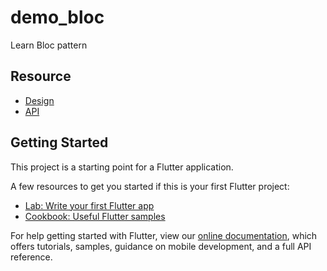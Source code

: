 # demo_bloc

Learn Bloc pattern

## Resource

- [Design](https://dribbble.com/shots/5026483-Netflix-Mobile-App-Redesign/attachments)
- [API](https://developers.themoviedb.org/3/movies/get-movie-images)


## Getting Started

This project is a starting point for a Flutter application.

A few resources to get you started if this is your first Flutter project:

- [Lab: Write your first Flutter app](https://flutter.io/docs/get-started/codelab)
- [Cookbook: Useful Flutter samples](https://flutter.io/docs/cookbook)

For help getting started with Flutter, view our 
[online documentation](https://flutter.io/docs), which offers tutorials, 
samples, guidance on mobile development, and a full API reference.

